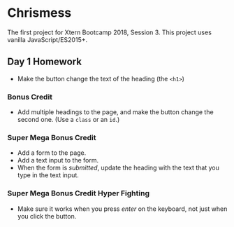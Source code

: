 # Chrismess

The first project for Xtern Bootcamp 2018, Session 3. This project uses vanilla JavaScript/ES2015+.

## Day 1 Homework

* Make the button change the text of the heading (the `<h1>`)

### Bonus Credit
* Add multiple headings to the page, and make the button change the second one. (Use a `class` or an `id`.)

### Super Mega Bonus Credit
* Add a form to the page.
* Add a text input to the form.
* When the form is *submitted*, update the heading with the text that you type in the text input.

### Super Mega Bonus Credit Hyper Fighting
* Make sure it works when you press *enter* on the keyboard, not just when you click the button.
